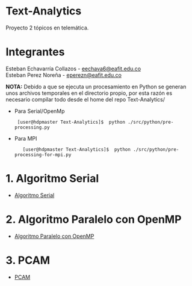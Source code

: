 # Text-Analytics
Proyecto 2 tópicos en telemática. 
# Integrantes
  Esteban Echavarría Collazos - eechava6@eafit.edu.co <br> 
  Esteban Perez Noreña - eperezn@eafit.edu.co <br> 
  
**NOTA:**
Debido a que se ejecuta un procesamiento en Python se generan unos archivos temporales en el directorio propio, por esta razón es necesario compilar todo desde el home del repo Text-Analytics/
* Para Serial/OpenMp 

       [user@hdpmaster Text-Analytics]$  python ./src/python/pre-processing.py
          
* Para MPI

         [user@hdpmaster Text-Analytics]$  python ./src/python/pre-processing-for-mpi.py

# 1. Algoritmo Serial

* [Algoritmo Serial](serial.md)

# 2. Algoritmo Paralelo con OpenMP

* [Algoritmo Paralelo con OpenMP](openmp.md)

# 3. PCAM

* [PCAM](pcam.md)
